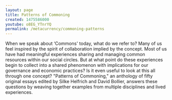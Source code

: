 ```yaml
---
layout: page
title: Patterns of Commoning
created: 1475586000
youtube: o8EG_YTnrYQ
permalink: /metacurrency/commoning-patterns
---
```

When we speak about ‘Commons' today, what do we refer to? Many of us feel inspired by the spirit of collaboration implied by the concept. Most of us have had meaningful experiences sharing and managing common resources within our social circles. But at what point do these experiences begin to collect into a shared phenomenon with implications for our governance and economic practices? Is it even useful to look at this all through one concept? "Patterns of Commoning," an anthology of fifty original essays edited by Silke Helfrich and David Bollier, answers these questions by weaving together examples from multiple disciplines and lived experiences.

